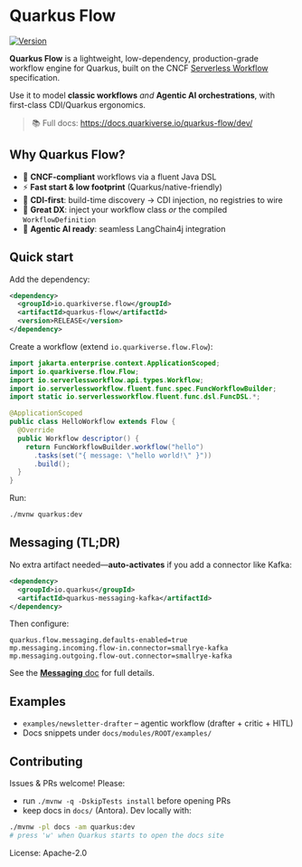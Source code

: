 # Quarkus Flow

[![Version](https://img.shields.io/maven-central/v/io.quarkiverse.flow/quarkus-flow?logo=apache-maven\&style=flat-square)](https://central.sonatype.com/artifact/io.quarkiverse.flow/quarkus-flow-parent)

**Quarkus Flow** is a lightweight, low-dependency, production-grade workflow engine for Quarkus, built on the CNCF [Serverless Workflow](https://serverlessworkflow.io/) specification.

Use it to model **classic workflows** *and* **Agentic AI orchestrations**, with first-class CDI/Quarkus ergonomics.
> 📚 Full docs: https://docs.quarkiverse.io/quarkus-flow/dev/

## Why Quarkus Flow?

* 🧩 **CNCF-compliant** workflows via a fluent Java DSL
* ⚡ **Fast start & low footprint** (Quarkus/native-friendly)
* 🔌 **CDI-first**: build-time discovery → CDI injection, no registries to wire
* 🧪 **Great DX**: inject your workflow class *or* the compiled `WorkflowDefinition`
* 🤝 **Agentic AI ready**: seamless LangChain4j integration

## Quick start

Add the dependency:

```xml
<dependency>
  <groupId>io.quarkiverse.flow</groupId>
  <artifactId>quarkus-flow</artifactId>
  <version>RELEASE</version>
</dependency>
```

Create a workflow (extend `io.quarkiverse.flow.Flow`):

```java
import jakarta.enterprise.context.ApplicationScoped;
import io.quarkiverse.flow.Flow;
import io.serverlessworkflow.api.types.Workflow;
import io.serverlessworkflow.fluent.func.spec.FuncWorkflowBuilder;
import static io.serverlessworkflow.fluent.func.dsl.FuncDSL.*;

@ApplicationScoped
public class HelloWorkflow extends Flow {
  @Override
  public Workflow descriptor() {
    return FuncWorkflowBuilder.workflow("hello")
      .tasks(set("{ message: \"hello world!\" }"))
      .build();
  }
}
```

Run:

```bash
./mvnw quarkus:dev
```

## Messaging (TL;DR)

No extra artifact needed—**auto-activates** if you add a connector like Kafka:

```xml
<dependency>
  <groupId>io.quarkus</groupId>
  <artifactId>quarkus-messaging-kafka</artifactId>
</dependency>
```

Then configure:

```properties
quarkus.flow.messaging.defaults-enabled=true
mp.messaging.incoming.flow-in.connector=smallrye-kafka
mp.messaging.outgoing.flow-out.connector=smallrye-kafka
```

See the [**Messaging** doc](https://docs.quarkiverse.io/quarkus-flow/dev/messaging.html) for full details.

## Examples

- `examples/newsletter-drafter` – agentic workflow (drafter + critic + HITL)
- Docs snippets under `docs/modules/ROOT/examples/`

## Contributing

Issues & PRs welcome! Please:
- run `./mvnw -q -DskipTests install` before opening PRs
- keep docs in `docs/` (Antora). Dev locally with:

```bash
./mvnw -pl docs -am quarkus:dev
# press 'w' when Quarkus starts to open the docs site
```

License: Apache-2.0
